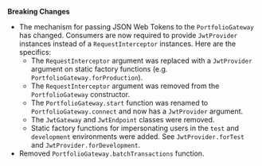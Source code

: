 **Breaking Changes**


* The mechanism for passing JSON Web Tokens to the ```PortfolioGateway``` has changed. Consumers are now required to provide ```JwtProvider``` instances instead of a ```RequestInterceptor``` instances. Here are the specifics:
  * The ```RequestInterceptor``` argument was replaced with a ```JwtProvider``` argument on static factory functions (e.g. ```PortfolioGateway.forProduction```).
  * The ```RequestInterceptor``` argument was removed from the ```PortfolioGateway``` constructor.
  * The ```PortfolioGateway.start``` function was renamed to ```PortfolioGateway.connect``` and now has a ```JwtProvider``` argument.
  * The ```JwtGateway``` and ```JwtEndpoint``` classes were removed.
  * Static factory functions for impersonating users in the ```test``` and ```development``` environments were added. See ```JwtProvider.forTest``` and ```JwtProvider.forDevelopment```.
* Removed ```PortfolioGateway.batchTransactions``` function.